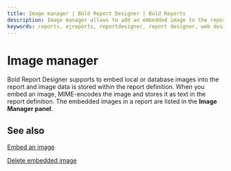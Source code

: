```yaml
---
title: Image manager | Bold Report Designer | Bold Reports
description: Image manager allows to add an embedded image to the report, the embedded image will always be available to that report.
keywords: reports, ejreports, reportdesigner, report designer, web designer, bold-reports reportdesigner, Overview, web designer
---
```


# Image manager

Bold Report Designer supports to embed local or database images into the report and image data is stored within the report definition. When you embed an image, MIME-encodes the image and stores it as text in the report definition. The embedded images in a report are listed in the **Image Manager panel**.

## See also

[Embed an image](/designer-guide/report-designer/image-manager/add-image/)

[Delete embedded image](/designer-guide/report-designer/image-manager/delete-image/)
